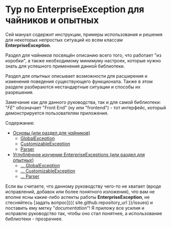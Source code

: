 # Тур по EnterpriseException для чайников и опытных

Сей мануал содержит инструкции, примеры использования и решения для некоторых непростых ситуаций ко всем классам
**EnterpriseException**.

Раздел _для чайников_ посвящён описанию всего того, что работает "из коробки", а также необходимому минимуму настроек,
которые нужно знать для успешного применения данной библиотеки.

Раздел _для опытных_ описывает возможности для расширения и изменения поведения существующего функционала. Также в
этом разделе разбираются нестандартные ситуации и способы их разрешения.

Замечание как для данного руководства, так и для самой библиотеки: "_FE_" обозначает "Front End" (ну или "frontend") -
тот интерфейс, который демонстрируется пользователям приложения.

Содержание:
- [Основы (или раздел _для чайников_)](dummies/about.md)
    - [GlobalException](dummies/global-exception.md)
    - [CustomizableException](dummies/customizable-exception.md)
    - [Parser](dummies/parser.md)
- [Углублённое изучение EnterpriseExceptions (или раздел _для опытных_)](experienced/about.md)
    - [... GlobalException](experienced/global-exception.md)
    - [... CustomizableException](experienced/customizable-exception.md)
    - [... Parser](experienced/parser.md)

Если вы считаете, что данному руководству чего-то не хватает (вроде исправлений, добавок или более понятного
изложения), что вам не вполне ясны какие-либо аспекты работы **EnterpriseException**, не стесняйтесь
[задать вопрос]({{ site.github.repository_url }}/issues) и поставить ему метку "_documentation_"! Я приложу все усилия
и исправлю руководство так, чтобы оно стал понятнее, а использование библиотеки - прозрачнее.

